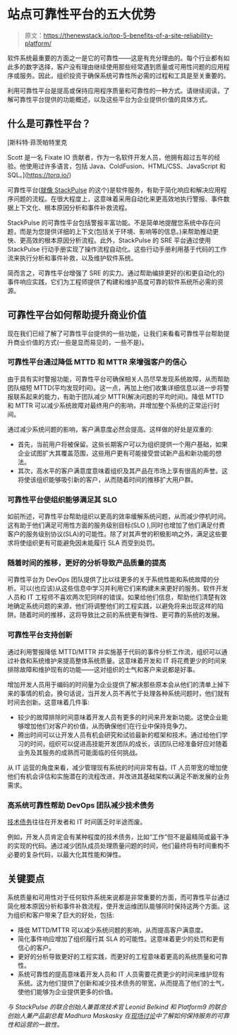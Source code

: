 # 站点可靠性平台的五大优势

> 原文：<https://thenewstack.io/top-5-benefits-of-a-site-reliability-platform/>

软件系统最重要的方面之一是它的可靠性——这是有充分理由的。每个行业都有如此多的数字选择，客户没有理由继续使用那些经常遇到质量或可用性问题的应用程序或服务。因此，组织投资于确保系统可靠性所必需的过程和工具是至关重要的。

利用可靠性平台是提高或保持应用程序质量和可靠性的一种方式。请继续阅读，了解可靠性平台提供的功能概述，以及这些平台为企业提供价值的具体方式。

## **什么是可靠性平台？**

 [斯科特·菲茨帕特里克

Scott 是一名 Fixate IO 贡献者，作为一名软件开发人员，他拥有超过五年的经验。他使用过许多语言，包括 Java、ColdFusion、HTML/CSS、JavaScript 和 SQL。](https://torq.io/) 

可靠性平台([就像 StackPulse](https://torq.io/use-cases/) 的这个)是软件服务，有助于简化响应和解决应用程序问题的流程。在很大程度上，这意味着采用自动化来更高效地执行警报、事件数据上下文化、根本原因分析和事件补救流程。

StackPulse 的可靠性平台包括警报丰富功能。不是简单地提醒您系统中存在问题，而是为您提供详细的上下文(包括关于环境、影响等的信息。)来帮助推动更快、更高效的根本原因分析流程。此外，StackPulse 的 SRE 平台通过使用 StackPulse 行动手册实现了操作流程自动化。这些行动手册利用基于代码的工作流来执行分析和事件补救，以及维护软件系统。

简而言之，可靠性平台增强了 SRE 的实力。通过帮助编排更好的(和更自动化的)事件响应实践，它们为工程师提供了构建和维护高度可靠的软件系统所必需的资源。

## **可靠性平台如何帮助提升商业价值**

现在我们已经了解了可靠性平台提供的一些功能，让我们来看看可靠性平台帮助提升商业价值的方式(一些是显而易见的，一些不是)。

### **可靠性平台通过降低 MTTD 和 MTTR 来增强客户的信心**

由于具有实时警报功能，可靠性平台可确保相关人员尽早发现系统故障，从而帮助团队缩短 MTTD(平均发现时间)。这一点，再加上他们收集详细信息以进一步将警报联系起来的能力，有助于团队减少 MTTR(解决问题的平均时间)。降低 MTTD 和 MTTR 可以减少系统故障对最终用户的影响，并增加整个系统的正常运行时间。

通过减少系统问题的影响，客户满意度必然会提高。这样做的好处是双重的:

*   首先，当前用户将被保留。这些长期客户可以为组织提供一个用户基础，如果企业试图扩大其覆盖范围，这些用户更有可能接受尝试新产品和新功能的想法。
*   其次，高水平的客户满意度意味着组织及其产品在市场上享有很高的声誉。这将使该组织能够吸引新的客户，从而随着时间的推移扩大用户群。

### **可靠性平台使组织能够满足其 SLO**

如前所述，可靠性平台帮助组织以更高的效率缓解系统问题，从而减少停机时间。这有助于他们满足可用性方面的服务级别目标(SLO ),同时也增加了他们满足付费客户的服务级别协议(SLA)的可能性。除了对其声誉的积极影响之外，满足这些要求将使组织更有可能避免因未能履行 SLA 而受到处罚。

### **随着时间的推移，更好的分析导致产品质量的提高**

可靠性平台为 DevOps 团队提供了比以往更多的关于系统性能和系统故障的分析。可以(也应该)从这些信息中学习并利用它们来构建未来更好的服务。软件开发人员和 IT 工程师不喜欢两次犯同样的错误。如果给他们信息，帮助他们清楚有效地确定系统问题的来源，他们将调整他们的工程实践，以避免将来出现这样的陷阱。随着时间的推移，这将导致比之前的系统更有弹性、更可靠的系统的发展。

### **可靠性平台支持创新**

通过利用警报降低 MTTD/MTTR 并实施基于代码的事件分析工作流，组织可以通过补救和系统维护来提高整体系统质量。这意味着开发和 IT 将花费更少的时间来排除故障和维护现有的功能——这对组织的士气和客户来说都是好事。

增加开发人员用于编码的时间量为企业提供了解决那些原本会从他们的清单上掉下来的事情的机会。换句话说，当开发人员不再忙于处理各种系统问题时，他们就有时间去创新。这意味着几件事:

*   较少的故障排除时间意味着开发人员有更多的时间来开发新功能。这使企业能够增加他们对客户的价值，从而确保他们在行业中保持竞争力。
*   腾出时间可以让开发人员有机会研究和试验最新的框架和技术。通过给他们学习的时间，组织可以促进高技能开发团队的成长，该团队已经准备好应对随着业务及其服务的成熟而可能面临的任何挑战。

从 IT 运营的角度来看，减少管理现有系统的时间非常有益。IT 人员带宽的增加使他们有机会评估和实施潜在的流程改进，并改进其基础架构以满足不断发展的业务需求。

### **高系统可靠性帮助 DevOps 团队减少技术债务**

[技术债务](https://en.wikipedia.org/wiki/Technical_debt)往往在开发者和 IT 时间匮乏时半途而废。

例如，开发人员肯定会有某种程度的技术债务，比如“工作”但不是最精简或最干净的实现的代码。通过减少团队成员处理质量问题的时间，他们最终将有时间重构不必要的复杂代码，以最大化其性能和弹性。

## **关键要点**

系统质量和可用性对于任何软件系统来说都是非常重要的方面，而可靠性平台通过简化根本原因分析和事件补救流程，使开发运维团队能够同时保持这两个方面。这为组织和客户带来了巨大的好处，包括:

*   降低 MTTD/MTTR 可以减少系统问题的影响，从而提高客户满意度。
*   简化事件响应增加了组织履行其 SLA 的可能性。这意味着更少的处罚和更有信心的客户。
*   更好的分析导致更好的工程实践，而更好的工程意味着更高的系统质量和可靠性。
*   系统可靠性的提高意味着开发人员和 IT 人员需要花费更少的时间来维护现有系统。这为他们提供了创新和减少技术债务的带宽，从而提高了他们的士气，使他们能够为企业提供更多的价值。

*与 StackPulse 的联合创始人兼首席技术官 Leonid Belkind 和 Platform9 的联合创始人兼产品副总裁 Madhura Maskasky 在[现场讨论](https://www.eventbrite.com/e/fires-alerts-theres-a-better-more-boring-way-tickets-133146222937)中了解如何保持服务的可靠性和运营的一致性。*

<svg xmlns:xlink="http://www.w3.org/1999/xlink" viewBox="0 0 68 31" version="1.1"><title>Group</title> <desc>Created with Sketch.</desc></svg>